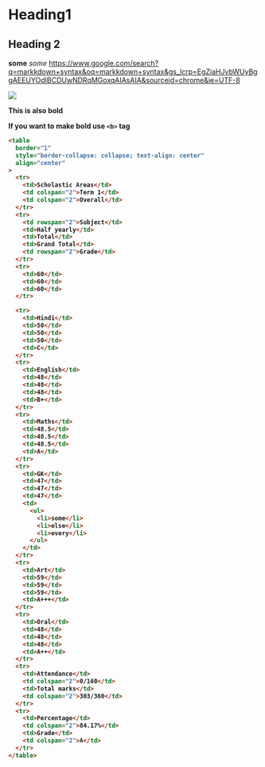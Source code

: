 # Heading1

## Heading 2

**some**
_some_
https://www.google.com/search?q=markkdown+syntax&oq=markkdown+syntax&gs_lcrp=EgZjaHJvbWUyBggAEEUYOdIBCDUwNDRqMGoxqAIAsAIA&sourceid=chrome&ie=UTF-8

![](https://images.pexels.com/photos/1714208/pexels-photo-1714208.jpeg?auto=compress&cs=tinysrgb&w=1260&h=750&dpr=1)

<b>This is also bold<b>

If you want to make bold use `<b>` tag

```html
<table
  border="1"
  style="border-collapse: collapse; text-align: center"
  align="center"
>
  <tr>
    <td>Scholastic Areas</td>
    <td colspan="2">Term 1</td>
    <td colspan="2">Overall</td>
  </tr>
  <tr>
    <td rowspan="2">Subject</td>
    <td>Half yearly</td>
    <td>Total</td>
    <td>Grand Total</td>
    <td rowspan="2">Grade</td>
  </tr>
  <tr>
    <td>60</td>
    <td>60</td>
    <td>60</td>
  </tr>

  <tr>
    <td>Hindi</td>
    <td>50</td>
    <td>50</td>
    <td>50</td>
    <td>C</td>
  </tr>
  <tr>
    <td>English</td>
    <td>48</td>
    <td>48</td>
    <td>48</td>
    <td>B+</td>
  </tr>
  <tr>
    <td>Maths</td>
    <td>48.5</td>
    <td>48.5</td>
    <td>48.5</td>
    <td>A</td>
  </tr>
  <tr>
    <td>GK</td>
    <td>47</td>
    <td>47</td>
    <td>47</td>
    <td>
      <ul>
        <li>some</li>
        <li>else</li>
        <li>every</li>
      </ul>
    </td>
  </tr>
  <tr>
    <td>Art</td>
    <td>59</td>
    <td>59</td>
    <td>59</td>
    <td>A+++</td>
  </tr>
  <tr>
    <td>Oral</td>
    <td>48</td>
    <td>48</td>
    <td>48</td>
    <td>A++</td>
  </tr>
  <tr>
    <td>Attendance</td>
    <td colspan="2">0/160</td>
    <td>Total marks</td>
    <td colspan="2">303/360</td>
  </tr>
  <tr>
    <td>Percentage</td>
    <td colspan="2">84.17%</td>
    <td>Grade</td>
    <td colspan="2">A</td>
  </tr>
</table>
```
